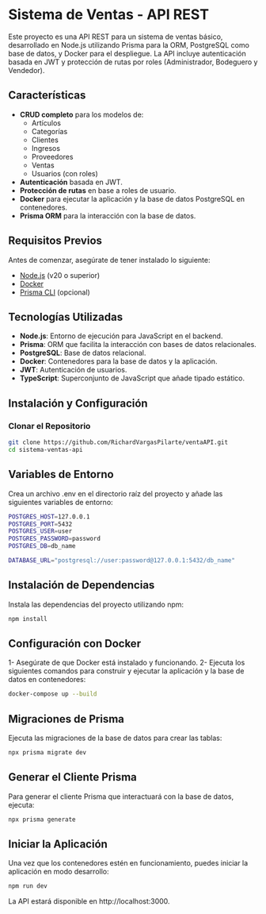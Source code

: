 # Sistema de Ventas - API REST

Este proyecto es una API REST para un sistema de ventas básico, desarrollado en Node.js utilizando Prisma para la ORM, PostgreSQL como base de datos, y Docker para el despliegue. La API incluye autenticación basada en JWT y protección de rutas por roles (Administrador, Bodeguero y Vendedor).

## Características

- **CRUD completo** para los modelos de:
  - Artículos
  - Categorías
  - Clientes
  - Ingresos
  - Proveedores
  - Ventas
  - Usuarios (con roles)
- **Autenticación** basada en JWT.
- **Protección de rutas** en base a roles de usuario.
- **Docker** para ejecutar la aplicación y la base de datos PostgreSQL en contenedores.
- **Prisma ORM** para la interacción con la base de datos.

## Requisitos Previos

Antes de comenzar, asegúrate de tener instalado lo siguiente:

- [Node.js](https://nodejs.org/) (v20 o superior)
- [Docker](https://www.docker.com/get-started)
- [Prisma CLI](https://www.prisma.io/docs/getting-started/quickstart) (opcional)

## Tecnologías Utilizadas

- **Node.js**: Entorno de ejecución para JavaScript en el backend.
- **Prisma**: ORM que facilita la interacción con bases de datos relacionales.
- **PostgreSQL**: Base de datos relacional.
- **Docker**: Contenedores para la base de datos y la aplicación.
- **JWT**: Autenticación de usuarios.
- **TypeScript**: Superconjunto de JavaScript que añade tipado estático.

## Instalación y Configuración

### Clonar el Repositorio

```bash
git clone https://github.com/RichardVargasPilarte/ventaAPI.git
cd sistema-ventas-api
```

## Variables de Entorno
Crea un archivo .env en el directorio raíz del proyecto y añade las siguientes variables de entorno:

```bash
POSTGRES_HOST=127.0.0.1
POSTGRES_PORT=5432
POSTGRES_USER=user
POSTGRES_PASSWORD=password
POSTGRES_DB=db_name

DATABASE_URL="postgresql://user:password@127.0.0.1:5432/db_name"
```

## Instalación de Dependencias
Instala las dependencias del proyecto utilizando npm:

```bash
npm install
```

## Configuración con Docker

1- Asegúrate de que Docker está instalado y funcionando.
2- Ejecuta los siguientes comandos para construir y ejecutar la aplicación y la base de datos en contenedores:

```bash
docker-compose up --build
```

## Migraciones de Prisma
Ejecuta las migraciones de la base de datos para crear las tablas:

```bash
npx prisma migrate dev
```

## Generar el Cliente Prisma
Para generar el cliente Prisma que interactuará con la base de datos, ejecuta:

```bash
npx prisma generate
```

## Iniciar la Aplicación
Una vez que los contenedores estén en funcionamiento, puedes iniciar la aplicación en modo desarrollo:

```bash
npm run dev
```

La API estará disponible en http://localhost:3000.